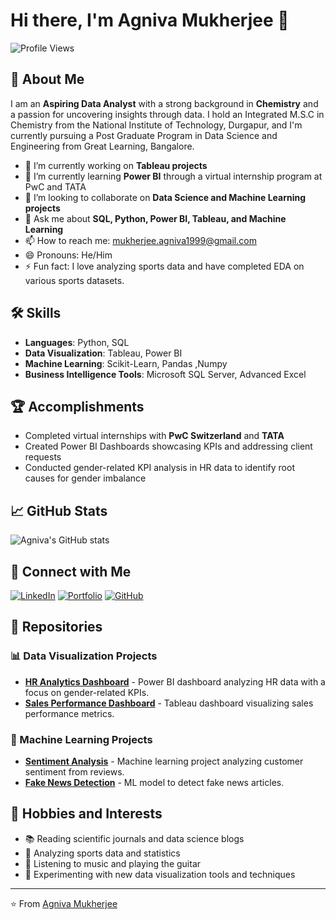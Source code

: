 # Hi there, I'm Agniva Mukherjee 👋

![Profile Views](https://komarev.com/ghpvc/?username=agnivamukherjeeofficial&color=blue)

## 🚀 About Me

I am an **Aspiring Data Analyst** with a strong background in **Chemistry** and a passion for uncovering insights through data. I hold an Integrated M.S.C in Chemistry from the National Institute of Technology, Durgapur, and I'm currently pursuing a Post Graduate Program in Data Science and Engineering from Great Learning, Bangalore.

- 🔭 I’m currently working on **Tableau projects**
- 🌱 I’m currently learning **Power BI** through a virtual internship program at PwC and TATA
- 👯 I’m looking to collaborate on **Data Science and Machine Learning projects**
- 💬 Ask me about **SQL, Python, Power BI, Tableau, and Machine Learning**
- 📫 How to reach me: [mukherjee.agniva1999@gmail.com](mailto:mukherjee.agniva1999@gmail.com)
- 😄 Pronouns: He/Him
- ⚡ Fun fact: I love analyzing sports data and have completed EDA on various sports datasets.

## 🛠️ Skills

- **Languages**: Python, SQL
- **Data Visualization**: Tableau, Power BI
- **Machine Learning**: Scikit-Learn, Pandas ,Numpy
- **Business Intelligence Tools**: Microsoft SQL Server, Advanced Excel

## 🏆 Accomplishments

- Completed virtual internships with **PwC Switzerland** and **TATA**
- Created Power BI Dashboards showcasing KPIs and addressing client requests
- Conducted gender-related KPI analysis in HR data to identify root causes for gender imbalance

## 📈 GitHub Stats

![Agniva's GitHub stats](https://github-readme-stats.vercel.app/api?username=agnivamukherjeeofficial&show_icons=true&theme=radical)

## 🔗 Connect with Me

[![LinkedIn](https://img.shields.io/badge/LinkedIn-Profile-blue?style=for-the-badge&logo=linkedin)](https://www.linkedin.com/in/agniva-mukherjee-2168661a8/)
[![Portfolio](https://img.shields.io/badge/Portfolio-Website-red?style=for-the-badge&logo=internet-explorer)](https://www.novypro.com/profile_about/agniva-mukherjee)
[![GitHub](https://img.shields.io/badge/GitHub-Profile-black?style=for-the-badge&logo=github)](https://github.com/agnivamukherjeeofficial)

## 🧩 Repositories

### 📊 Data Visualization Projects
- **[HR Analytics Dashboard](https://github.com/agnivamukherjeeofficial/hr-analytics-dashboard)** - Power BI dashboard analyzing HR data with a focus on gender-related KPIs.
- **[Sales Performance Dashboard](https://github.com/agnivamukherjeeofficial/sales-performance-dashboard)** - Tableau dashboard visualizing sales performance metrics.

### 🤖 Machine Learning Projects
- **[Sentiment Analysis](https://github.com/agnivamukherjeeofficial/sentiment-analysis)** - Machine learning project analyzing customer sentiment from reviews.
- **[Fake News Detection](https://github.com/agnivamukherjeeofficial/fake-news-detection)** - ML model to detect fake news articles.


## 🎨 Hobbies and Interests

- 📚 Reading scientific journals and data science blogs
- 🏀 Analyzing sports data and statistics
- 🎵 Listening to music and playing the guitar
- 🧪 Experimenting with new data visualization tools and techniques

---

⭐️ From [Agniva Mukherjee](https://github.com/agnivamukherjeeofficial)
